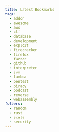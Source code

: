 ```yaml
---
title: Latest Bookmarks
tags:
  - addon
  - awesome
  - aws
  - ctf
  - database
  - development
  - exploit
  - firecracker
  - firefox
  - fuzzer
  - github
  - interpreter
  - jvm
  - lambda
  - pentest
  - piracy
  - podcast
  - reverse
  - webassembly
folders:
  - random
  - rust
  - scala
  - security
---
```

